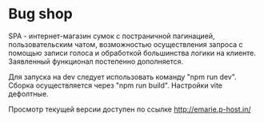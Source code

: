# Bug shop

SPA - интернет-магазин сумок с постраничной пагинацией, пользовательским чатом, возможностью осуществления запроса с помощью записи голоса и обработкой большинства логики на клиенте.
Заявленный функционал постепенно дополняется.


Для запуска на dev следует использовать команду "npm run dev".
Сборка осуществляется через "npm run build".
Настройки vite дефолтные.

Просмотр текущей версии доступен по ссылке http://emarie.p-host.in/ 
